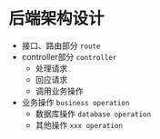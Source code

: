 # 后端架构设计
- 接口、路由部分 `route`
- controller部分 `controller`
  - 处理请求
  - 回应请求
  - 调用业务操作
- 业务操作 `business operation`
  - 数据库操作 `database operation`
  - 其他操作 `xxx operation`
